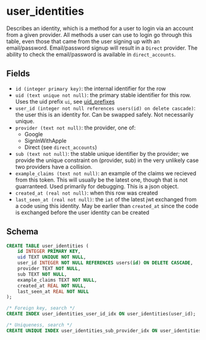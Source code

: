 # user_identities

Describes an identity, which is a method for a user to login via an account from
a given provider. All methods a user can use to login go through this table, even
those that came from the user signing up with an email/password. Email/password
signup will result in a `Direct` provider. The ability to check the email/password
is available in `direct_accounts`.

## Fields

- `id (integer primary key)`: the internal identifier for the row
- `uid (text unique not null)`: the primary stable identifier for this row. Uses
  the uid prefix `ui`, see [uid_prefixes](../uid_prefixes.md)
- `user_id (integer not null references users(id) on delete cascade)`: the user
  this is an identity for. Can be swapped safely. Not necessarily unique.
- `provider (text not null)`: the provider, one of:
  - Google
  - SignInWithApple
  - Direct (see `direct_accounts`)
- `sub (text not null)`: the stable unique identifier by the provider; we provide
  the unique constraint on (provider, sub) in the very unlikely case two providers
  have a collision.
- `example_claims (text not null)`: an example of the claims we recieved from this
  token. This will usually be the latest one, though that is not guarranteed. Used
  primarily for debugging. This is a json object.
- `created_at (real not null)`: when this row was created
- `last_seen_at (real not null)`: the `iat` of the latest jwt exchanged from a code
  using this identity. May be earlier than `created_at` since the code is exchanged
  before the user identity can be created

## Schema

```sql
CREATE TABLE user_identities (
    id INTEGER PRIMARY KEY,
    uid TEXT UNIQUE NOT NULL,
    user_id INTEGER NOT NULL REFERENCES users(id) ON DELETE CASCADE,
    provider TEXT NOT NULL,
    sub TEXT NOT NULL,
    example_claims TEXT NOT NULL,
    created_at REAL NOT NULL,
    last_seen_at REAL NOT NULL
);

/* Foreign key, search */
CREATE INDEX user_identities_user_id_idx ON user_identities(user_id);

/* Uniqueness, search */
CREATE UNIQUE INDEX user_identities_sub_provider_idx ON user_identities(sub, provider);
```
